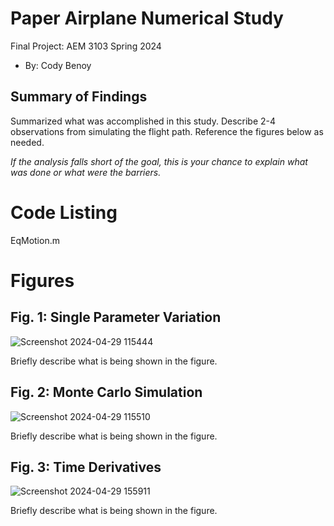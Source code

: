   # Paper Airplane Numerical Study
  Final Project: AEM 3103 Spring 2024

  - By: Cody Benoy

  ## Summary of Findings
  <Show the variations studied in a table>

  Summarized what was accomplished in this study.  Describe 2-4 observations from simulating the flight path.
  Reference the figures below as needed.

  *If the analysis falls short of the goal, this is your chance to explain what was done or what were the barriers.*
 
  # Code Listing
  EqMotion.m 
  

  # Figures

  ## Fig. 1: Single Parameter Variation
  ![Screenshot 2024-04-29 115444](https://github.com/Codybeno/Final_Project/assets/167140425/d5693c9a-532f-4501-9f3e-d6bee93b7c6c)


  Briefly describe what is being shown in the figure.

  ## Fig. 2: Monte Carlo Simulation
  ![Screenshot 2024-04-29 115510](https://github.com/Codybeno/Final_Project/assets/167140425/2d089929-553c-44fb-a8c8-523f603e8b82)

  Briefly describe what is being shown in the figure.

 ## Fig. 3: Time Derivatives
 ![Screenshot 2024-04-29 155911](https://github.com/Codybeno/Final_Project/assets/167140425/61e4de83-1353-4512-899d-2960203f7672)

  Briefly describe what is being shown in the figure.
